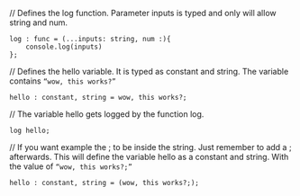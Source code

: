 // Defines the log function. Parameter inputs is typed and only will allow string and num. 
```
log : func = (...inputs: string, num :){
    console.log(inputs)
};
```

// Defines the hello variable. It is typed as constant and string. The variable contains `“wow, this works?”`
```
hello : constant, string = wow, this works?;
```

// The variable hello gets logged by the function log.
```
log hello;
```

// If you want example the ; to be inside the string. Just remember to add a ; afterwards. This will define the variable hello as a constant and string. With the value of `“wow, this works?;”`
```
hello : constant, string = (wow, this works?;);
```
